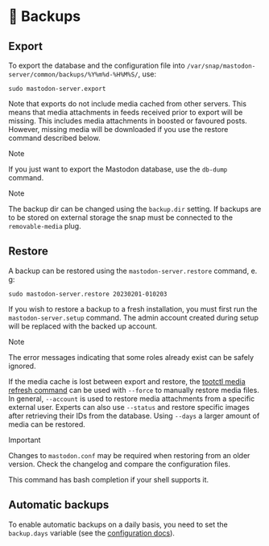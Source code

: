 # 💾 Backups

## Export

To export the database and the configuration file into `/var/snap/mastodon-server/common/backups/%Y%m%d-%H%M%S/`, use:

    sudo mastodon-server.export

Note that exports do not include media cached from other servers. This means that media attachments in feeds received prior to export will be missing. This includes media attachments in boosted or favoured posts. However, missing media will be downloaded if you use the restore command described below.

> [!NOTE]
> If you just want to export the Mastodon database, use the `db-dump` command.

> [!NOTE]
> The backup dir can be changed using the `backup.dir` setting. If backups are to be stored on external storage the snap must be connected to the `removable-media` plug.

## Restore

A backup can be restored using the `mastodon-server.restore` command, e. g:

    sudo mastodon-server.restore 20230201-010203

If you wish to restore a backup to a fresh installation, you must first run the `mastodon-server.setup` command. The admin account created during setup will be replaced with the backed up account.

> [!NOTE]
> The error messages indicating that some roles already exist can be safely ignored.

If the media cache is lost between export and restore, the [tootctl media refresh command](https://docs.joinmastodon.org/admin/tootctl/#media-refresh) can be used with `--force` to manually restore media files. In general, `--account` is used to restore media attachments from a specific external user. Experts can also use `--status` and restore specific images after retrieving their IDs from the database. Using `--days` a larger amount of media can be restored.

> [!IMPORTANT]
> Changes to `mastodon.conf` may be required when restoring from an older version. Check the changelog and compare the configuration files.

This command has bash completion if your shell supports it.

## Automatic backups

To enable automatic backups on a daily basis, you need to set the `backup.days` variable (see the [configuration docs](configuration.md)).
